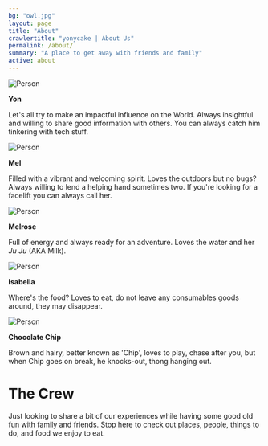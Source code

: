 ```yaml
---
bg: "owl.jpg"
layout: page
title: "About"
crawlertitle: "yonycake | About Us"
permalink: /about/
summary: "A place to get away with friends and family"
active: about
---
```



<div class="info-card">
    <div class="avatar"><img src="http://yonycake.github.io/assets/images/yon.png" alt="Person"></div>
    <div class="wrap">
        <p class="title"><strong>Yon</strong></p>
        <p>Let's all try to make an impactful influence on the World. Always insightful and willing to share good information with others. You can always catch him tinkering with tech stuff.</p>
    </div>
</div> 

<div class="info-card">
    <div class="avatar"><img src="http://yonycake.github.io/assets/images/mel.png" alt="Person"></div>
    <div class="wrap">
        <p class="title"><strong>Mel</strong></p>
        <p>Filled with a vibrant and welcoming spirit. Loves the outdoors but no bugs? Always willing to lend a helping hand sometimes two. If you're looking for a facelift you can always call her.</p>
    </div>
</div> 

<div class="info-card">
    <div class="avatar"><img src="http://yonycake.github.io/assets/images/melrose.png" alt="Person"></div>
    <div class="wrap">
        <p class="title"><strong>Melrose</strong></p>
        <p>Full of energy and always ready for an adventure. Loves the water and her <em>Ju Ju</em> (AKA Milk).</p>
    </div>
</div> 

<div class="info-card">
    <div class="avatar"><img src="http://yonycake.github.io/assets/images/isa.png" alt="Person"></div>
    <div class="wrap">
        <p class="title"><strong>Isabella</strong></p>
        <p>Where's the food? Loves to eat, do not leave any consumables goods around, they may disappear.</p>
    </div>
</div> 

<div class="info-card last">
    <div class="avatar"><img src="http://yonycake.github.io/assets/images/chip.png" alt="Person"></div>
    <div class="wrap">
        <p class="title"><strong>Chocolate Chip</strong></p>
        <p>Brown and hairy, better known as 'Chip', loves to play, chase after you, but when Chip goes on break, he knocks-out, thong hanging out.</p>
    </div>
</div> 

# The Crew

Just looking to share a bit of our experiences while having some good old fun with family and friends. Stop here to check out places, people, things to do, and food we enjoy to eat.

<!--You can find the source code for Jekyll at
{{site.github_username}} /
[jekyll](https://github.com/jekyll/jekyll)-->
